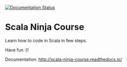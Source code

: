 [![Documentation Status](https://readthedocs.org/projects/scala-ninja-course/badge/?version=latest)](http://scala-ninja-course.readthedocs.io/de/latest/?badge=latest)

# Scala Ninja Course

Learn how to code in Scala in few steps.

Have fun :)!

Documentation: http://scala-ninja-course.readthedocs.io/
